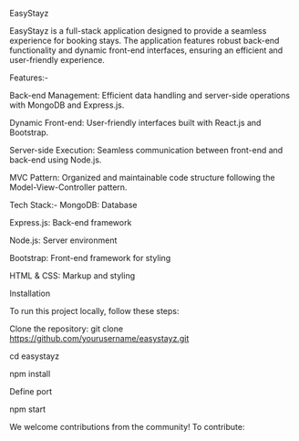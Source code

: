 EasyStayz

 EasyStayz is a full-stack application designed to provide a seamless experience for booking stays. The application features robust back-end functionality and dynamic 
 front-end interfaces, ensuring an efficient and user-friendly experience.


Features:-

 Back-end Management: Efficient data handling and server-side operations with MongoDB and Express.js.
 
 Dynamic Front-end: User-friendly interfaces built with React.js and Bootstrap.
    
 Server-side Execution: Seamless communication between front-end and back-end using Node.js.
    
 MVC Pattern: Organized and maintainable code structure following the Model-View-Controller pattern.

Tech Stack:-
MongoDB: Database

Express.js: Back-end framework

Node.js: Server environment

Bootstrap: Front-end framework for styling

HTML & CSS: Markup and styling



Installation

To run this project locally, follow these steps:

Clone the repository:
git clone https://github.com/yourusername/easystayz.git

cd easystayz

npm install

Define port

npm start


We welcome contributions from the community! To contribute:
